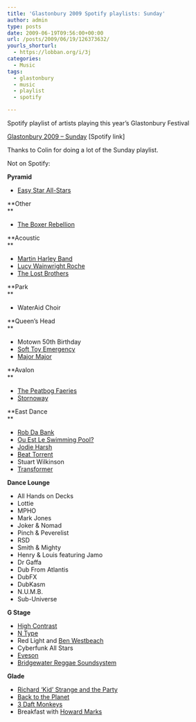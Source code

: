 ```yaml
---
title: 'Glastonbury 2009 Spotify playlists: Sunday'
author: admin
type: posts
date: 2009-06-19T09:56:00+00:00
url: /posts/2009/06/19/126373632/
yourls_shorturl:
  - https://lobban.org/i/3j
categories:
  - Music
tags:
  - glastonbury
  - music
  - playlist
  - spotify

---
```

Spotify playlist of artists playing this year’s Glastonbury Festival

[Glastonbury 2009 &#8211; Sunday][1] [Spotify link]

Thanks to Colin for doing a lot of the Sunday playlist.

Not on Spotify:

**Pyramid**

  * [Easy Star All-Stars][2]

**Other  
** 

  * [The Boxer Rebellion][3]

**Acoustic  
** 

  * [Martin Harley Band][4]
  * [Lucy Wainwright Roche][5]
  * [The Lost Brothers][6]

**Park  
** 

  * WaterAid Choir

**Queen&#8217;s Head  
** 

  * Motown 50th Birthday
  * [Soft Toy Emergency][7]
  * [Major Major][8]

**Avalon  
** 

  * [The Peatbog Faeries][9]
  * [Stornoway][10]

**East Dance  
** 

  * [Rob Da Bank][11]
  * [Ou Est Le Swimming Pool?][12]
  * [Jodie Harsh][13]
  * [Beat Torrent][14]
  * Stuart Wilkinson
  * [Transformer][15]

**Dance Lounge**

  * All Hands on Decks
  * Lottie
  * MPHO
  * Mark Jones
  * Joker & Nomad
  * Pinch & Peverelist
  * RSD
  * Smith & Mighty
  * Henry & Louis featuring Jamo
  * Dr Gaffa
  * Dub From Atlantis
  * DubFX
  * DubKasm
  * N.U.M.B.
  * Sub-Universe

**G Stage**

  * [High Contrast][16]
  * [N Type][17]
  * Red Light and [Ben Westbeach][18]
  * Cyberfunk All Stars
  * [Eveson][19]
  * [Bridgewater Reggae Soundsystem][20]

**Glade**

  * [Richard &#8216;Kid&#8217; Strange and the Party][21]
  * [Back to the Planet][22]
  * [3 Daft Monkeys][23]
  * Breakfast with [Howard Marks][24]

 [1]: http://open.spotify.com/user/nonimage/playlist/25qApsx7YG7enwW4TlIBdhhttp://open.spotify.com/user/nonimage/playlist/45kqrnLgWhfRGehs2Qs8D8
 [2]: http://www.myspace.com/easystarallstars
 [3]: http://www.myspace.com/theboxerrebellion
 [4]: http://www.myspace.com/martinharleyband
 [5]: http://www.myspace.com/lwrlwr
 [6]: http://www.myspace.com/thelostbrothersmusic
 [7]: http://www.myspace.com/softtoyemergency
 [8]: http://www.myspace.com/majormajorband
 [9]: http://www.myspace.com/peatbogfaeries
 [10]: http://www.myspace.com/stornoway
 [11]: http://www.myspace.com/robdabank
 [12]: http://www.myspace.com/ouestleswimmingpool
 [13]: http://www.myspace.com/jodie_harsh
 [14]: http://www.myspace.com/beatorrent
 [15]: http://www.myspace.com/transformertransformer
 [16]: http://www.myspace.com/highcontrastuk
 [17]: http://www.myspace.com/djntype
 [18]: http://www.myspace.com/benwestbeech
 [19]: http://www.myspace.com/evesonmusic
 [20]: http://www.myspace.com/BRIDGWATERREGGAESOUNDSYSTEM
 [21]: http://www.myspace.com/richardkidstrange
 [22]: http://www.backtotheplanet.com/
 [23]: http://www.myspace.com/3daftmonkeys
 [24]: http://www.howardmarks.name/